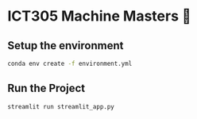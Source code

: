 # ICT305 Machine Masters 🤖

## Setup the environment

```bash
conda env create -f environment.yml
```

## Run the Project

```bash
streamlit run streamlit_app.py
```
